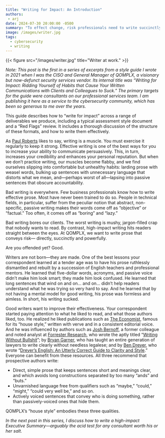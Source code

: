 ```yaml
---
title: "Writing for Impact: An Introduction"
authors:
 - arj
date: 2024-07-30 20:00:00 -0500
summary: "To effect change, risk professionals need to write succinctly, directly, and powerfully. But few technical professionals have been trained to write well. Let’s fix that."
image: /images/writer.jpg
tags:
  - cybersecurity
  - writing
---
```

{{< figure src="/images/writer.jpg" title="Writer at work." >}}

_Note: This post is the first in a series of excerpts from a style guide I wrote in 2021 when I was the CISO and General Manager of QOMPLX, a visionary but now-defunct security services vendor. Its internal title was “Writing for Impact: Ridding Yourself of Habits that Cause Your Written Communications with Clients and Colleagues to Suck.” The primary targets for the guide were consultants on our professional services team. I am publishing it here as a service to the cybersecurity community, which has been so generous to me over the years._

This guide describes how to “write for impact” across a range of deliverables we produce, including a typical assessment style document and a “Red Flags” review. It includes a thorough discussion of the structure of these formats, and how to write them effectively.

As [Paul Roberts](https://www.linkedin.com/in/pfroberts/) likes to say, writing is a muscle. You must exercise it regularly to keep it strong. Effective writing is one of the best ways for you to increase your ability to communicate persuasively. This, in turn, increases your credibility and enhances your personal reputation. But when we don’t practice writing, our muscles become flabby, and we find ourselves slipping into comfortable but unhealthy habits: larding prose with weasel words, bulking up sentences with unnecessary language that distorts what we mean, and—perhaps worst of all—lapsing into passive sentences that obscure accountability.

Bad writing is everywhere. Few business professionals know how to write effective prose. Most have never been trained to do so. People in technical fields, in particular, suffer from the peculiar notion that abstract, non-specific, passive writing makes their words come off as “objective” or “factual.” Too often, it comes off as “boring” and “lazy.”

Bad writing bores our clients. The worst writing is mushy, jargon-filled crap that nobody wants to read. By contrast, high-impact writing hits readers straight between the eyes. At QOMPLX, we want to write prose that conveys risk— directly, succinctly and powerfully.

Are you offended yet? Good.

Writers are not born—they are made. One of the best lessons your correspondent learned at a tender age was to have his prose ruthlessly dismantled and rebuilt by a succession of English teachers and professional mentors. He learned that five-dollar words, acronyms, and passive voice didn’t make him look smart; they made him look confused. He learned that long sentences that wind on and on&hellip; and on&hellip; didn’t help readers understand what he was trying so very hard to say. And he learned that by not having a mental model for good writing, his prose was formless and aimless. In short, his writing sucked.

Good writers want to improve their effectiveness. Your correspondent started paying attention to what he liked to read, and what those authors liked, too. He realized he liked publications such as [The Economist](https://www.economist.com), famous for its “house style,” written with verve and in a consistent editorial voice. And he was influenced by authors such as [Josh Bernoff](https://www.linkedin.com/in/joshbernoff/), a former colleague and noted analyst at [Forrester Research](https://www.forrester.com/), who wrote the aptly titled “[Writing Without Bullshit](https://www.amazon.com/Writing-Without-Bullshit-Career-Saying/dp/0062477153)”; by [Bryan Garner](https://www.linkedin.com/in/bryan-garner-6a90573/), who has taught an entire generation of lawyers to write clearly without needless legalese; and by [Ben Dreyer](https://benjamindreyer.com), who wrote “[Dreyer’s English: An Utterly Correct Guide to Clarity and Style](https://www.amazon.com/dp/0812985710).” Everyone can benefit from these resources. All three recommend that prospective authors write:

- Direct, simple prose that keeps sentences short and meanings clear, and which avoids long constructions separated by too many “ands” and “buts.”
- Unvarnished language free from qualifiers such as “maybe,” “could,” “might,” “could very well be,” and so on.
- Actively voiced sentences that convey who is doing something, rather than passively-voiced ones that hide them.

QOMPLX’s “house style” embodies these three qualities.

_In the next post in this series, I discuss how to write a high-impact Executive Summary—arguably the acid test for any consultant worth his or her salt._